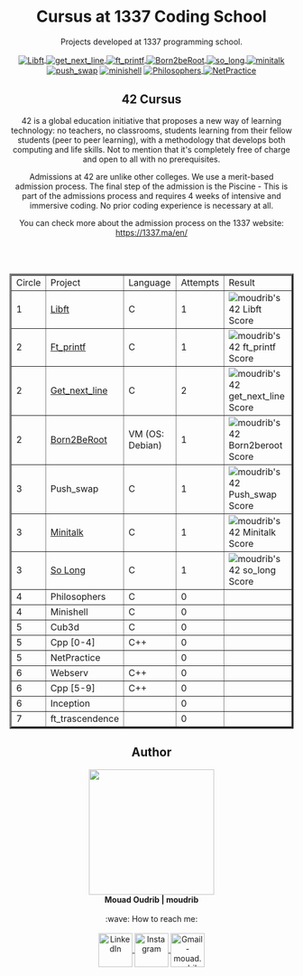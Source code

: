 <h1 align="center"> Cursus at 1337 Coding School </h1>

<p align="center" > Projects developed at 1337 programming school.</p>

<div align="center" style="display: inline_block">
<a href="https://github.com/mouadd55/Libft-42Cursus" target="_blank"> <img align="center" alt="Libft" src="https://user-images.githubusercontent.com/81205527/149165832-9344c9e5-6075-4268-b276-26b60efc5733.png"> </a>
  <a href="https://github.com/mouadd55/Get_next_line-42Cursus" target="_blank"><img align="center" alt="get_next_line" src="https://user-images.githubusercontent.com/81205527/149212588-45d60d10-2e78-46c5-bf0c-0dc247464ad5.png">  </a>
    <a href="https://github.com/mouadd55/ft_printf-42Cursus" target="_blank"><img align="center" alt="ft_printf" src="https://user-images.githubusercontent.com/81205527/157133425-69e61e0d-9051-4733-87cb-844319544a8b.png">  </a>
    <a href="https://github.com/mouadd55/Born2beroot-42Cursus" target="_blank"><img align="center" alt="Born2beRoot" src="https://user-images.githubusercontent.com/81205527/172609635-7e885150-0014-4f7b-815d-45ab7bfc2b47.png"> </a>
    <a href="https://github.com/mouadd55/So_long-42Cursus" target="_blank"><img align="center" alt="so_long" src="https://user-images.githubusercontent.com/81205527/179134510-48689e9e-f8e4-4165-be40-2e0ec8f5d60d.png"> </a>
    <a href="https://github.com/mouadd55/Minitalk-42Cursus" target="_blank"><img align="center" alt="minitalk" src="https://user-images.githubusercontent.com/49005437/233488325-55f233f9-712c-4b24-968a-c8274b6c3f71.png"> </a>
<a href="" target="_blank"><img align="center" alt="push_swap" src="https://user-images.githubusercontent.com/81205527/191116700-f59a18fd-e7f5-4c76-8f41-74a68d1ba32b.png"></a>
 <a href="" target="_blank"><img align="center" alt="minishell" src="https://user-images.githubusercontent.com/81205527/206884965-cfe1b09f-0c6c-4a9d-b252-a9fffb78dfef.png"></a>
   <a href="" target="_blank"><img align="center" alt="Philosophers" src="https://user-images.githubusercontent.com/81205527/210457725-477080a7-1a97-4968-9621-35c3e747c22b.png"> </a>
    <a href="" target="_blank"><img align="center" alt="NetPractice" src="https://user-images.githubusercontent.com/81205527/213839641-716b2231-992b-4dcb-aab7-90ec844fa1d3.png"> </a>

	
<h2 align="center" id="42-cursus">
	42 Cursus 
</h2>
	
42 is a global education initiative that proposes a new way of learning technology: no teachers, no classrooms,
students learning from their fellow students (peer to peer learning),
with a methodology that develops both computing and life skills.
Not to mention that it's completely free of charge and open to all with no prerequisites.

Admissions at 42 are unlike other colleges. We use a merit-based admission process.
The final step of the admission is the Piscine - This is part of the admissions process and 
requires 4 weeks of intensive and immersive coding. No prior coding experience is necessary at all.
	
You can check more about the admission process on the 1337 website: https://1337.ma/en/

<br><br>
<table border=3 align="center">
	<tr>
		<td>
			Circle
		</td>
		<td>
			Project
		</td>
		<td>
			Language
		</td>
		<td>
			Attempts
		</td>
		<td>
			Result
		</td>
	</tr>
	<tr>
		<td>
			1
		</td>
		<td>
			<a href="https://github.com/mouadd55/Libft-42Cursus">Libft</a>
		</td>
		<td>
			C
		</td>
		<td>
			1
		</td>
		<td>
			<img src="https://badge42.vercel.app/api/v2/cl3fwxmuu002509l4a9fnzm1a/project/2684293" alt="moudrib's 42 Libft Score" />
		</td>
	</tr>
	<tr>
		<td>
			2
		</td>
		<td>
			<a href="https://github.com/mouadd55/ft_printf-42Cursus">Ft_printf</a>
		</td>
		<td>
			C
		</td>
		<td>
			1
		</td>
		<td>
			<img src="https://badge42.vercel.app/api/v2/cl3fwxmuu002509l4a9fnzm1a/project/2684293" alt="moudrib's 42 ft_printf Score" />
		</td>
	</tr>
	<tr>
		<td>
			2
		</td>
		<td>
			<a href="https://github.com/mouadd55/Get_next_line-42Cursus">Get_next_line</a>
		</td>
		<td>
			C
		</td>
		<td>
			2
		</td>
		<td>
			<img src="https://badge42.vercel.app/api/v2/cl3fwxmuu002509l4a9fnzm1a/project/2469603" alt="moudrib's 42 get_next_line Score" />
		</td>
	</tr>
	<tr>
		<td>
			2
		</td>
		<td>
			<a href="https://github.com/mouadd55/Born2beroot-42Cursus">Born2BeRoot</a>
		</td>
		<td>
			VM (OS: Debian) 
		</td>
		<td>
			1
		</td>
		<td>
			<img src="https://badge42.vercel.app/api/v2/cl3fwxmuu002509l4a9fnzm1a/project/2476221" alt="moudrib's 42 Born2beroot Score" />
		</td>
	</tr>
	<tr>
		<td>
			3
		</td>
		<td>
			Push_swap
		</td>
		<td>
			C
		</td>
		<td>
			1
		</td>
		<td>
			<img src="https://badge42.vercel.app/api/v2/cl3fwxmuu002509l4a9fnzm1a/project/2495633" alt="moudrib's 42 Push_swap Score" />
		</td>
	</tr>
	<tr>
		<td>
			3
		</td>
		<td>
			<a href="https://github.com/mouadd55/Minitalk-42Cursus">Minitalk</a>
		</td>
		<td>
			C
		</td>
		<td>
			1
		</td>
		<td>
			<img src="https://badge42.vercel.app/api/v2/cl3fwxmuu002509l4a9fnzm1a/project/2529235" alt="moudrib's 42 Minitalk Score" />
		</td>
	</tr>
	<tr>
		<td>
			3
		</td>
		<td>
			<a href="https://github.com/mouadd55/So_long-42Cursus">So Long</a>
		</td>
		<td>
			C
		</td>
		<td>
			1
		</td>
		<td>
			<img src="https://badge42.vercel.app/api/v2/cl3fwxmuu002509l4a9fnzm1a/project/2537426" alt="moudrib's 42 so_long Score" />
		</td>
	</tr>
	<tr>
		<td>
			4
		</td>
		<td>
			Philosophers
		</td>
		<td>
			C
		</td>
		<td>
			0
		</td>
		<td>
			<img src="" alt="" />
		</td>
	</tr>
	<tr>
		<td>
			4
		</td>
		<td>
			Minishell
		</td>
		<td>
			C
		</td>
		<td>
			0
		</td>
		<td>
			<img src="" alt="" />
		</td>
	</tr>
	<tr>
		<td>
			5
		</td>
		<td>
			Cub3d
		</td>
		<td>
			C
		</td>
		<td>
			0
		</td>
		<td>
			<img src="" alt="" />
		</td>
	</tr>
	<tr>
		<td>
			5
		</td>
		<td>
			Cpp [0-4]
		</td>
		<td>
			C++
		</td>
		<td>
			0
		</td>
		<td>
			<img src="" alt="" />
		</td>
	</tr>
	<tr>
		<td>
			5
		</td>
		<td>
			NetPractice
		</td>
		<td>
			</br>
		</td>
		<td>
			0
		</td>
		<td>
			<img src="" alt="" />
		</td>
	</tr>
	<tr>
		<td>
			6
		</td>
		<td>
			Webserv
		</td>
		<td>
			C++
		</td>
		<td>
			0
		</td>
		<td>
			<img src="" alt="" />
		</td>
	</tr>
	<tr>
		<td>
			6
		</td>
		<td>
			Cpp [5-9]
		</td>
		<td>
			C++
		</td>
		<td>
			0
		</td>
		<td>
			<img src="" alt="" />
		</td>
	</tr>
	<tr>
		<td>
			6
		</td>
		<td>
			Inception
		</td>
		<td>
			</br>  
		</td>
		<td>
			0
		</td>
		<td>
			<img src="" alt="" />
		</td>
	</tr>
	<tr>
		<td>
			7
		</td>
		<td>
			ft_trascendence
		</td>
		<td>
		</td>
		<td>
			0
		</td>
		<td>
			<img src="" alt="" />
		</td>
	</tr>
</table>

<h2  align="center" id="author">
	Author
</h2>

<div align="center">
	<div>
		<img height="222em" src="https://user-images.githubusercontent.com/49005437/233532120-ed43360f-7013-4343-a4b2-3371fdc65f2b.jpg">
	</div>
	<div>
		<strong> Mouad Oudrib | moudrib </strong>
<br><br>
:wave: How to reach me:
<br><br>
    </div> 
    <div>
  		<a href="https://linkedin.com/in/mouad-o-ba971712a" target="_blank">
			<img align="center" alt="LinkedIn" height="60" src="https://user-images.githubusercontent.com/81205527/157161849-01a9df02-bf32-45be-add4-122bc40b48cf.png">
		</a>
		<a href="https://www.instagram.com/mouad_oudrib" target="_blank">
			<img align="center" alt="Instagram" height="60" src="https://user-images.githubusercontent.com/81205527/157161841-19ec3ab2-2c8f-4ec0-8b9d-3cd885256098.png">
		</a>
		<a href = "mailto:mouad.oudrib@gmail.com">
			<img align="center" alt="Gmail - mouad.oudrib@gmail.com" height="60" src="https://user-images.githubusercontent.com/81205527/157161831-eb9dffee-404b-4ffe-b0af-34671219f7fb.png">
		</a>
	</div>
</div>
